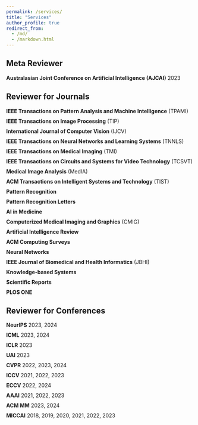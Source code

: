 ```yaml
---
permalink: /services/
title: "Services"
author_profile: true
redirect_from: 
  - /md/
  - /markdown.html
---
```


## Meta Reviewer
<div style="margin-bottom: 20px;">
  <ul style="list-style-type: none; padding-left: 0;">
     <li style="margin-bottom: 10px;"><strong>Australasian Joint Conference on Artificial Intelligence (AJCAI)</strong> 2023</li>
  </ul>
</div>

## Reviewer for Journals
<div style="margin-bottom: 20px;">
  <ul style="list-style-type: none; padding-left: 0;">
    <li style="margin-bottom: 10px;"><strong>IEEE Transactions on Pattern Analysis and Machine Intelligence</strong> (TPAMI)</li>
    <li style="margin-bottom: 10px;"><strong>IEEE Transactions on Image Processing</strong> (TIP)</li>
    <li style="margin-bottom: 10px;"><strong>International Journal of Computer Vision</strong> (IJCV)</li>
    <li style="margin-bottom: 10px;"><strong>IEEE Transactions on Neural Networks and Learning Systems</strong> (TNNLS)</li>
    <li style="margin-bottom: 10px;"><strong>IEEE Transactions on Medical Imaging</strong> (TMI)</li>
    <li style="margin-bottom: 10px;"><strong>IEEE Transactions on Circuits and Systems for Video Technology</strong> (TCSVT)</li>
    <li style="margin-bottom: 10px;"><strong>Medical Image Analysis</strong> (MedIA)</li>
    <li style="margin-bottom: 10px;"><strong>ACM Transactions on Intelligent Systems and Technology</strong> (TIST)</li>
    <li style="margin-bottom: 10px;"><strong>Pattern Recognition</strong></li>
    <li style="margin-bottom: 10px;"><strong>Pattern Recognition Letters</strong></li>
    <li style="margin-bottom: 10px;"><strong>AI in Medicine</strong></li>
    <li style="margin-bottom: 10px;"><strong>Computerized Medical Imaging and Graphics</strong> (CMIG)</li>
    <li style="margin-bottom: 10px;"><strong>Artificial Intelligence Review</strong></li>
    <li style="margin-bottom: 10px;"><strong>ACM Computing Surveys</strong></li>
    <li style="margin-bottom: 10px;"><strong>Neural Networks</strong></li>
    <li style="margin-bottom: 10px;"><strong>IEEE Journal of Biomedical and Health Informatics</strong> (JBHI)</li>
    <li style="margin-bottom: 10px;"><strong>Knowledge-based Systems</strong></li>
    <li style="margin-bottom: 10px;"><strong>Scientific Reports</strong></li>
    <li style="margin-bottom: 10px;"><strong>PLOS ONE</strong></li>
  </ul>
</div>

## Reviewer for Conferences
<div style="margin-bottom: 20px;">
  <ul style="list-style-type: none; padding-left: 0;">
    <li style="margin-bottom: 10px;"><strong>NeurIPS</strong> 2023, 2024</li>
    <li style="margin-bottom: 10px;"><strong>ICML</strong> 2023, 2024</li>
    <li style="margin-bottom: 10px;"><strong>ICLR</strong> 2023</li>
    <li style="margin-bottom: 10px;"><strong>UAI</strong> 2023</li>
    <li style="margin-bottom: 10px;"><strong>CVPR</strong> 2022, 2023, 2024</li>
    <li style="margin-bottom: 10px;"><strong>ICCV</strong> 2021, 2022, 2023</li>
    <li style="margin-bottom: 10px;"><strong>ECCV</strong> 2022, 2024</li>
    <li style="margin-bottom: 10px;"><strong>AAAI</strong> 2021, 2022, 2023</li>
    <li style="margin-bottom: 10px;"><strong>ACM MM</strong> 2023, 2024</li>
    <li style="margin-bottom: 10px;"><strong>MICCAI</strong> 2018, 2019, 2020, 2021, 2022, 2023</li>
  </ul>
</div>
